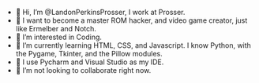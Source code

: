 - 👋 Hi, I’m @LandonPerkinsProsser, I work at Prosser.
- 🧠 I want to become a master ROM hacker, and video game creator, just like Ermelber and Notch.
- 👀 I’m interested in Coding.
- 🌱 I’m currently learning HTML, CSS, and Javascript. I know Python, with the Pygame, Tkinter, and the Pillow modules.
- 📝 I use Pycharm and Visual Studio as my IDE.
- 💞️ I’m not looking to collaborate right now.

<!---
LandonPerkinsProsser/LandonPerkinsProsser is a ✨ special ✨ repository because its `README.md` (this file) appears on your GitHub profile.
You can click the Preview link to take a look at your changes.
--->

